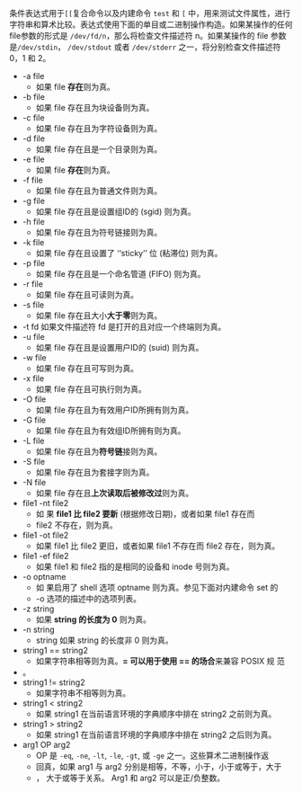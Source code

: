 条件表达式用于`[[`复合命令以及内建命令 `test` 和 `[` 中，用来测试文件属性，进行字符串和算术比较。表达式使用下面的单目或二进制操作构造。如果某操作的任何file参数的形式是 `/dev/fd/n`，那么将检查文件描述符 n。如果某操作的 file 参数是`/dev/stdin`， `/dev/stdout` 或者 `/dev/stderr` 之一，将分别检查文件描述符 0，1 和 2。

* -a file
  *    如果 file **存在**则为真。
* -b file
  *    如果 file 存在且为块设备则为真。
* -c file
  *    如果 file 存在且为字符设备则为真。
* -d file
  *    如果 file 存在且是一个目录则为真。
* -e file
  *    如果 file **存在**则为真。
* -f file
  *    如果 file 存在且为普通文件则为真。
* -g file
  *    如果 file 存在且是设置组ID的 (sgid) 则为真。
* -h file
  *    如果 file 存在且为符号链接则为真。
* -k file
  *    如果 file 存在且设置了 ‘‘sticky’’ 位 (粘滞位) 则为真。
* -p file
  *    如果 file 存在且是一个命名管道 (FIFO) 则为真。
* -r file
  *    如果 file 存在且可读则为真。
* -s file
  *    如果 file 存在且大小**大于零**则为真。
* -t fd  如果文件描述符 fd 是打开的且对应一个终端则为真。
* -u file
  *    如果 file 存在且是设置用户ID的 (suid) 则为真。
* -w file
  *    如果 file 存在且可写则为真。
* -x file
  *    如果 file 存在且可执行则为真。
* -O file
    *    如果 file 存在且为有效用户ID所拥有则为真。
* -G file
  *    如果 file 存在且为有效组ID所拥有则为真。
* -L file
  *    如果 file 存在且为**符号链**接则为真。
* -S file
  *    如果 file 存在且为套接字则为真。
* -N file
  *    如果 file 存在且**上次读取后被修改过**则为真。
* file1 -nt file2
  *    如 果  **file1 比 file2 要新** (根据修改日期)，或者如果 file1 存在而
  *    file2 不存在，则为真。
* file1 -ot file2
  *    如果 file1 比 file2 更旧，或者如果 file1 不存在而 file2 存在，则为真。
* file1 -ef file2
  *    如果 file1 和 file2 指的是相同的设备和 inode 号则为真。
* -o optname
  *    如 果启用了 shell 选项 optname 则为真。参见下面对内建命令 set 的
  *    -o 选项的描述中的选项列表。
* -z string
  *    如果 **string 的长度为 0** 则为真。
* -n string
  * string 如果 string 的长度非 0 则为真。
* string1 == string2
  *    如果字符串相等则为真。**= 可以用于使用 == 的场合**来兼容 POSIX 规 范
*    。
* string1 != string2
  *    如果字符串不相等则为真。
* string1 < string2
  *    如果 string1 在当前语言环境的字典顺序中排在 string2 之前则为真。
* string1 > string2
  *    如果 string1 在当前语言环境的字典顺序中排在 string2 之后则为真。
* arg1 OP arg2
  *    OP 是 `-eq`, `-ne`, `-lt`, `-le`, `-gt`, 或 `-ge` 之一。这些算术二进制操作返
  *    回真，如果 arg1 与 arg2 分别是相等，不等，小于，小于或等于，大于
  *    ， 大于或等于关系。 Arg1 和 arg2 可以是正/负整数。